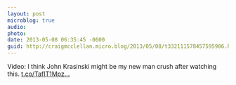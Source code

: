 ```yaml
---
layout: post
microblog: true
audio: 
photo: 
date: 2013-05-08 06:35:45 -0600
guid: http://craigmcclellan.micro.blog/2013/05/08/t332111578457595906.html
---
```

Video: I think John Krasinski might be my new man crush after watching this. [t.co/TafIT1Mpz...](http://t.co/TafIT1MpzF)
